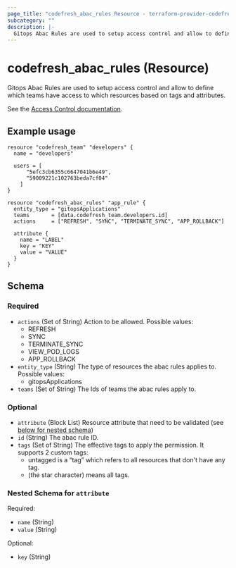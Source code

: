 ```yaml
---
page_title: "codefresh_abac_rules Resource - terraform-provider-codefresh"
subcategory: ""
description: |-
  Gitops Abac Rules are used to setup access control and allow to define which teams have access to which resources based on tags and attributes.
---
```


# codefresh_abac_rules (Resource)

Gitops Abac Rules are used to setup access control and allow to define which teams have access to which resources based on tags and attributes.

See the [Access Control documentation](https://codefresh.io/docs/docs/administration/account-user-management/access-control/).

## Example usage

```hcl
resource "codefresh_team" "developers" {
  name = "developers"

  users = [
      "5efc3cb6355c6647041b6e49",
      "59009221c102763beda7cf04"
    ]
}

resource "codefresh_abac_rules" "app_rule" {
  entity_type = "gitopsApplications"
  teams       = [data.codefresh_team.developers.id]
  actions     = ["REFRESH", "SYNC", "TERMINATE_SYNC", "APP_ROLLBACK"]

  attribute {
    name = "LABEL"
    key = "KEY"
    value = "VALUE"
  }
}

```

<!-- schema generated by tfplugindocs -->
## Schema

### Required

- `actions` (Set of String) Action to be allowed. Possible values:
	* REFRESH
	* SYNC
	* TERMINATE_SYNC
	* VIEW_POD_LOGS
	* APP_ROLLBACK
- `entity_type` (String) The type of resources the abac rules applies to. Possible values:
	* gitopsApplications
- `teams` (Set of String) The Ids of teams the abac rules apply to.

### Optional

- `attribute` (Block List) Resource attribute that need to be validated (see [below for nested schema](#nestedblock--attribute))
- `id` (String) The abac rule ID.
- `tags` (Set of String) The effective tags to apply the permission. It supports 2 custom tags:
	* untagged is a “tag” which refers to all resources that don't have any tag.
	* (the star character) means all tags.

<a id="nestedblock--attribute"></a>
### Nested Schema for `attribute`

Required:

- `name` (String)
- `value` (String)

Optional:

- `key` (String)
